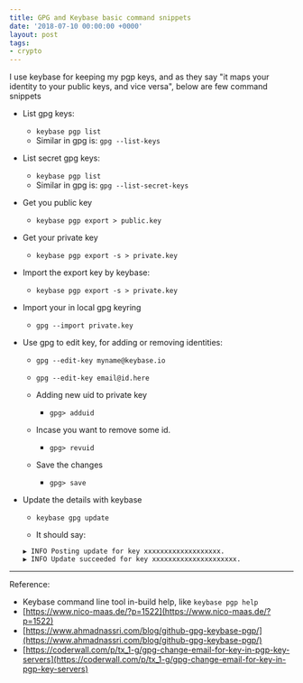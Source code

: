 ```yaml
---
title: GPG and Keybase basic command snippets
date: '2018-07-10 00:00:00 +0000'
layout: post
tags:
- crypto
---
```


I use keybase for keeping my pgp keys, and as they say "it maps your identity to your public keys, and vice versa", below are few command snippets

* List gpg keys:
  * `keybase pgp list`
  * Similar in gpg is: `gpg --list-keys`

* List secret gpg keys:
  * `keybase pgp list`
  * Similar in gpg is: `gpg --list-secret-keys`

* Get you public key
  * `keybase pgp export > public.key`

* Get your private key
  * `keybase pgp export -s > private.key`

* Import the export key by keybase:
  * `keybase pgp export -s > private.key`

* Import your in local gpg keyring
  * `gpg --import private.key`

* Use gpg to edit key, for adding or removing identities:
  * `gpg --edit-key myname@keybase.io` 
  * `gpg --edit-key email@id.here` 

  * Adding new uid to private key
    * `gpg> adduid`

  * Incase you want to remove some id.
    * `gpg> revuid`

  * Save the changes
    * `gpg> save`

* Update the details with keybase
  * `keybase gpg update`

  * It should say:
  ```
  ▶ INFO Posting update for key xxxxxxxxxxxxxxxxxxx.
  ▶ INFO Update succeeded for key xxxxxxxxxxxxxxxxxxxxx.
  ```  

---
Reference:

* Keybase command line tool in-build help, like `keybase pgp help`
* [https://www.nico-maas.de/?p=1522](https://www.nico-maas.de/?p=1522)
* [https://www.ahmadnassri.com/blog/github-gpg-keybase-pgp/](https://www.ahmadnassri.com/blog/github-gpg-keybase-pgp/)
* [https://coderwall.com/p/tx_1-g/gpg-change-email-for-key-in-pgp-key-servers](https://coderwall.com/p/tx_1-g/gpg-change-email-for-key-in-pgp-key-servers)



